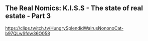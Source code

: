 ## The Real Nomics: K.I.S.S - The state of real estate - Part 3
https://clips.twitch.tv/HungrySplendidWalrusNononoCat-b97QLwSfdw36O058
